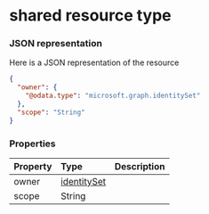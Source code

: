 # shared resource type



### JSON representation

Here is a JSON representation of the resource

<!-- {
  "blockType": "resource",
  "optionalProperties": [

  ],
  "@odata.type": "microsoft.graph.shared"
}-->

```json
{
  "owner": {
    "@odata.type": "microsoft.graph.identitySet"
  },
  "scope": "String"
}

```
### Properties
| Property	   | Type	|Description|
|:---------------|:--------|:----------|
|owner|[identitySet](identityset.md)||
|scope|String||

<!-- uuid: 0f7ccfbd-9c44-43a0-8f5c-c78e2512d3a6
2015-10-15 04:04:59 UTC -->
<!-- {
  "type": "#page.annotation",
  "description": "shared resource",
  "keywords": "",
  "section": "documentation",
  "tocPath": ""
}-->
